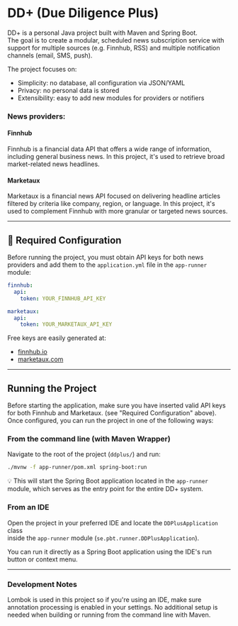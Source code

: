 # DD+ (Due Diligence Plus)

DD+ is a personal Java project built with Maven and Spring Boot.  
The goal is to create a modular, scheduled news subscription service with support for multiple sources (e.g. Finnhub, RSS) 
and multiple notification channels (email, SMS, push).

The project focuses on:
- Simplicity: no database, all configuration via JSON/YAML
- Privacy: no personal data is stored
- Extensibility: easy to add new modules for providers or notifiers

### News providers: 
#### Finnhub
Finnhub is a financial data API that offers a wide range of information, including general business news.
In this project, it's used to retrieve broad market-related news headlines.  

#### Marketaux
Marketaux is a financial news API focused on delivering headline articles filtered by criteria like company, region, or language.
In this project, it's used to complement Finnhub with more granular or targeted news sources.

---

## 🔧 Required Configuration

Before running the project, you must obtain API keys for both news providers
and add them to the `application.yml` file in the `app-runner` module:

```yaml
finnhub:
  api:
    token: YOUR_FINNHUB_API_KEY

marketaux:
  api:
    token: YOUR_MARKETAUX_API_KEY
```
     
Free keys are easily generated at:
- [finnhub.io](https://finnhub.io)
- [marketaux.com](https://marketaux.com)

---

## Running the Project

Before starting the application, make sure you have inserted valid API keys for both Finnhub and Marketaux. (see "Required Configuration" above).
Once configured, you can run the project in one of the following ways:

### From the command line (with Maven Wrapper)
Navigate to the root of the project (`ddplus/`) and run:

```bash
./mvnw -f app-runner/pom.xml spring-boot:run
```  

💡 This will start the Spring Boot application located in the `app-runner` module,
which serves as the entry point for the entire DD+ system.

### From an IDE

Open the project in your preferred IDE and locate the `DDPlusApplication` class  
inside the `app-runner` module (`se.pbt.runner.DDPlusApplication`). 

You can run it directly as a Spring Boot application using the IDE's run button or context menu.

---

### Development Notes

Lombok is used in this project so if you're using an IDE, make sure annotation processing is enabled in your settings.
No additional setup is needed when building or running from the command line with Maven.
